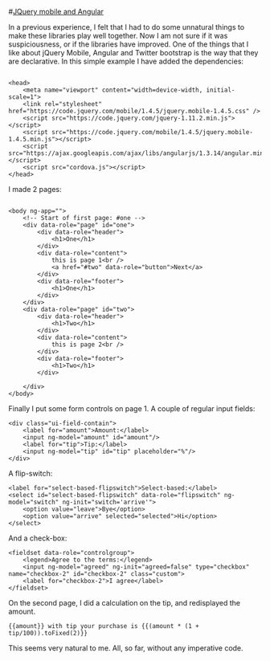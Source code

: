 #[JQuery mobile and Angular](https://github.com/rhildred/jQueryMobileAngular)

In a previous experience, I felt that I had to do some unnatural things to make these libraries play well together. Now I am not sure if it was suspiciousness, or if the libraries have improved. One of the things that I like about jQuery Mobile, Angular and Twitter bootstrap is the way that they are declarative. In this simple example I have added the dependencies:

```

<head>
    <meta name="viewport" content="width=device-width, initial-scale=1">
    <link rel="stylesheet" href="https://code.jquery.com/mobile/1.4.5/jquery.mobile-1.4.5.css" />
    <script src="https://code.jquery.com/jquery-1.11.2.min.js"></script>
    <script src="https://code.jquery.com/mobile/1.4.5/jquery.mobile-1.4.5.min.js"></script>
    <script src="https://ajax.googleapis.com/ajax/libs/angularjs/1.3.14/angular.min.js"></script>
    <script src="cordova.js"></script>
</head>

```

I made 2 pages:

```

<body ng-app="">
    <!-- Start of first page: #one -->
    <div data-role="page" id="one">
        <div data-role="header">
            <h1>One</h1>
        </div>
        <div data-role="content">
            this is page 1<br />
            <a href="#two" data-role="button">Next</a>
        </div>
        <div data-role="footer">
            <h1>One</h1>
        </div>
    </div>
    <div data-role="page" id="two">
        <div data-role="header">
            <h1>Two</h1>
        </div>
        <div data-role="content">
            this is page 2<br />
        </div>
        <div data-role="footer">
            <h1>Two</h1>
        </div>

    </div>
</body>

```

Finally I put some form controls on page 1. A couple of regular input fields:

```
<div class="ui-field-contain">
    <label for="amount">Amount:</label>
    <input ng-model="amount" id="amount"/>
    <label for="tip">Tip:</label>
    <input ng-model="tip" id="tip" placeholder="%"/>
</div>

```

A flip-switch:

```
<label for="select-based-flipswitch">Select-based:</label>
<select id="select-based-flipswitch" data-role="flipswitch" ng-model="switch" ng-init="switch='arrive'">
    <option value="leave">Bye</option>
    <option value="arrive" selected="selected">Hi</option>
</select>

```

And a check-box:

```
<fieldset data-role="controlgroup">
    <legend>Agree to the terms:</legend>
    <input ng-model="agreed" ng-init="agreed=false" type="checkbox" name="checkbox-2" id="checkbox-2" class="custom">
    <label for="checkbox-2">I agree</label>
</fieldset>

```

On the second page, I did a calculation on the tip, and redisplayed the amount.

`{{amount}} with tip your purchase is {{(amount * (1 + tip/100)).toFixed(2)}}`

This seems very natural to me. All, so far, without any imperative code.